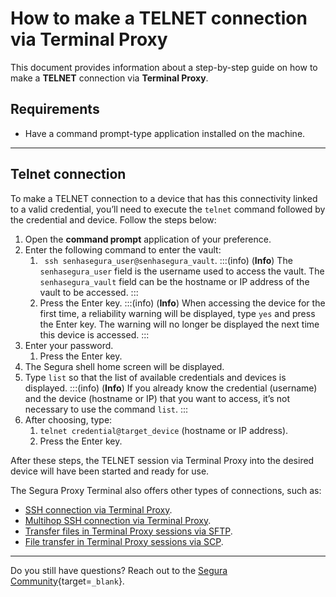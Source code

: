 # How to make a TELNET connection via Terminal Proxy

This document provides information about a step-by-step guide on how to make a **TELNET** connection via **Terminal Proxy**.

## Requirements

* Have a command prompt-type application installed on the machine.

---
## Telnet connection
To make a TELNET connection to a device that has this connectivity linked to a valid credential, you’ll need to execute the `telnet` command followed by the credential and device. Follow the steps below:

1. Open the **command prompt** application of your preference.
2. Enter the following command to enter the vault:
    1. ` ssh senhasegura_user@senhasegura_vault`.
        :::(info) (**Info**)
        The `senhasegura_user` field is the username used to access the vault. The `senhasegura_vault` field can be the hostname or IP address of the vault to be accessed.
        :::
    2. Press the Enter key.
        :::(info) (**Info**)
        When accessing the device for the first time, a reliability warning will be displayed, type `yes` and press the Enter key. The warning will no longer be displayed the next time this device is accessed.
        :::
3. Enter your password.
    1. Press the Enter key.
4. The Segura shell home screen will be displayed.
5. Type `list` so that the list of available credentials and devices is displayed.
    :::(info) (**Info**)
    If you already know the credential (username) and the device (hostname or IP) that you want to access, it’s not necessary to use the command `list`.
    :::
6. After choosing, type:
    1. `telnet credential@target_device` (hostname or IP address).
    2. Press the Enter key.

After these steps, the TELNET session via Terminal Proxy into the desired device will have been started and ready for use.

The Segura Proxy Terminal also offers other types of connections, such as:

* [SSH connection via Terminal Proxy](/v4/docs/pam-session-how-to-make-an-ssh-connection-via-terminal-proxy).
* [Multihop SSH connection via Terminal Proxy](/v4/docs/pam-session-how-to-make-an-ssh-multihop-connection-via-terminal-proxy).
* [Transfer files in Terminal Proxy sessions via SFTP](/v4/docs/pam-session-how-to-transfer-a-file-in-terminal-proxy-sessions-using-sftp).
* [File transfer in Terminal Proxy sessions via SCP](/v4/docs/pam-session-how-to-transfer-a-file-in-terminal-proxy-sessions-using-scp).

---
Do you still have questions? Reach out to the [Segura Community](https://community.Segura.io/){target=`_blank`}.